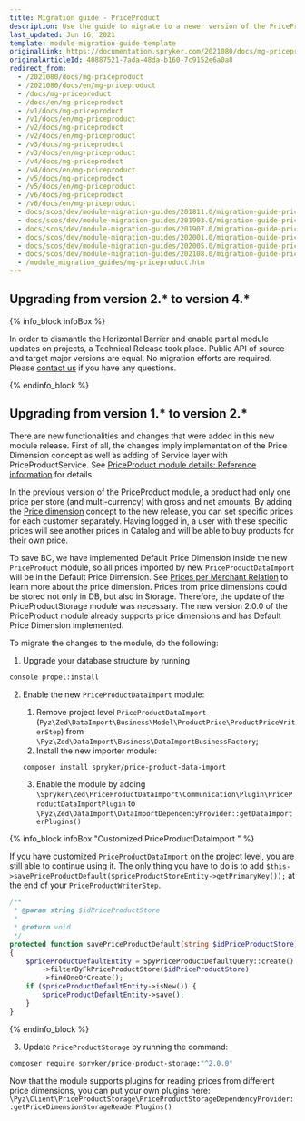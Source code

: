 ```yaml
---
title: Migration guide - PriceProduct
description: Use the guide to migrate to a newer version of the PriceProduct module.
last_updated: Jun 16, 2021
template: module-migration-guide-template
originalLink: https://documentation.spryker.com/2021080/docs/mg-priceproduct
originalArticleId: 40887521-7ada-48da-b160-7c9152e6a0a8
redirect_from:
  - /2021080/docs/mg-priceproduct
  - /2021080/docs/en/mg-priceproduct
  - /docs/mg-priceproduct
  - /docs/en/mg-priceproduct
  - /v1/docs/mg-priceproduct
  - /v1/docs/en/mg-priceproduct
  - /v2/docs/mg-priceproduct
  - /v2/docs/en/mg-priceproduct
  - /v3/docs/mg-priceproduct
  - /v3/docs/en/mg-priceproduct
  - /v4/docs/mg-priceproduct
  - /v4/docs/en/mg-priceproduct
  - /v5/docs/mg-priceproduct
  - /v5/docs/en/mg-priceproduct
  - /v6/docs/mg-priceproduct
  - /v6/docs/en/mg-priceproduct
  - docs/scos/dev/module-migration-guides/201811.0/migration-guide-priceproduct.html
  - docs/scos/dev/module-migration-guides/201903.0/migration-guide-priceproduct.html
  - docs/scos/dev/module-migration-guides/201907.0/migration-guide-priceproduct.html
  - docs/scos/dev/module-migration-guides/202001.0/migration-guide-priceproduct.html
  - docs/scos/dev/module-migration-guides/202005.0/migration-guide-priceproduct.html
  - docs/scos/dev/module-migration-guides/202108.0/migration-guide-priceproduct.html
  - /module_migration_guides/mg-priceproduct.htm
---
```


## Upgrading from version 2.* to version 4.*

{% info_block infoBox %}

In order to dismantle the Horizontal Barrier and enable partial module updates on projects, a Technical Release took place. Public API of source and target major versions are equal. No migration efforts are required. Please [contact us](https://spryker.com/en/support/) if you have any questions.

{% endinfo_block %}

## Upgrading from version 1.* to version 2.*

There are new functionalities and changes that were added in this new module release. First of all, the changes imply implementation of the Price Dimension concept as well as adding of Service layer with PriceProductService. See [PriceProduct module details: Reference information](/docs/scos/dev/feature-walkthroughs/{{site.version}}/prices-feature-walkthrough/priceproduct-module-details-reference-information.html) for details.

In the previous version of the PriceProduct module, a product had only one price per store (and multi-currency) with gross and net amounts.
By adding the [Price dimension](/docs/scos/dev/feature-walkthroughs/{{site.version}}/prices-feature-walkthrough/priceproduct-module-details-reference-information.html) concept to the new release, you can set specific prices for each customer separately. Having logged in, a user with these specific prices will see another prices in Catalog and will be able to buy products for  their own price.

To save BC, we have implemented Default Price Dimension inside the new `PriceProduct` module, so all prices imported by new `PriceProductDataImport` will be in the Default Price Dimension. See [Prices per Merchant Relation](/docs/scos/user/features/{{site.version}}/merchant-custom-prices-feature-overview.html) to learn more about the price dimension.
Prices from price dimensions could be stored not only in DB, but also in Storage. Therefore, the update of the PriceProductStorage module was necessary. The new version 2.0.0 of the PriceProduct module already supports price dimensions and has Default Price Dimension implemented.

To migrate the changes to the module, do the following:

1. Upgrade your database structure by running

```bash
console propel:install
```

2. Enable the new `PriceProductDataImport` module:

    1. Remove project level `PriceProductDataImport` (`Pyz\Zed\DataImport\Business\Model\ProductPrice\ProductPriceWriterStep`) from `\Pyz\Zed\DataImport\Business\DataImportBusinessFactory`;
    2. Install the new importer module:

    ```bash
    composer install spryker/price-product-data-import
    ```
    3. Enable the module by adding
`\Spryker\Zed\PriceProductDataImport\Communication\Plugin\PriceProductDataImportPlugin` to `\Pyz\Zed\DataImport\DataImportDependencyProvider::getDataImporterPlugins()`

{% info_block infoBox "Customized PriceProductDataImport " %}

If you have customized `PriceProductDataImport` on the project level, you are still able to continue using it. The only thing you have to do is to add `$this->savePriceProductDefault($priceProductStoreEntity->getPrimaryKey());` at the end of your `PriceProductWriterStep`.

```php
/**
 * @param string $idPriceProductStore
 *
 * @return void
 */
protected function savePriceProductDefault(string $idPriceProductStore): void
{
    $priceProductDefaultEntity = SpyPriceProductDefaultQuery::create()
        ->filterByFkPriceProductStore($idPriceProductStore)
        ->findOneOrCreate();
    if ($priceProductDefaultEntity->isNew()) {
        $priceProductDefaultEntity->save();
    }
}
```

{% endinfo_block %}

3. Update `PriceProductStorage` by running the command:

```bash
composer require spryker/price-product-storage:"^2.0.0"
```

Now that the module supports plugins for reading prices from different price dimensions, you can put your own plugins here:
`\Pyz\Client\PriceProductStorage\PriceProductStorageDependencyProvider::getPriceDimensionStorageReaderPlugins()`

